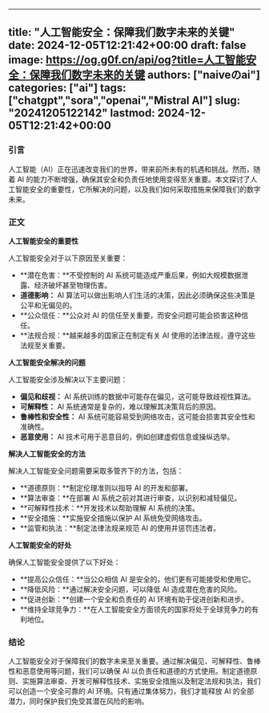 
---
title: "人工智能安全：保障我们数字未来的关键"
date: 2024-12-05T12:21:42+00:00
draft: false
image: https://og.g0f.cn/api/og?title=人工智能安全：保障我们数字未来的关键
authors: ["naiveのai"]
categories: ["ai"]
tags: ["chatgpt","sora","openai","Mistral AI"]
slug: "20241205122142"
lastmod: 2024-12-05T12:21:42+00:00
---
### 引言

人工智能（AI）正在迅速改变我们的世界，带来前所未有的机遇和挑战。然而，随着 AI 的能力不断增强，确保其安全和负责任地使用变得至关重要。本文探讨了人工智能安全的重要性，它所解决的问题，以及我们如何采取措施来保障我们的数字未来。

### 正文

**人工智能安全的重要性**

人工智能安全对于以下原因至关重要：

* **潜在危害：**不受控制的 AI 系统可能造成严重后果，例如大规模数据泄露、经济破坏甚至物理伤害。
* **道德影响：** AI 算法可以做出影响人们生活的决策，因此必须确保这些决策是公平和无偏见的。
* **公众信任：**公众对 AI 的信任至关重要，而安全问题可能会损害这种信任。
* **法规合规：**越来越多的国家正在制定有关 AI 使用的法律法规，遵守这些法规至关重要。

**人工智能安全解决的问题**

人工智能安全涉及解决以下主要问题：

* **偏见和歧视：** AI 系统训练的数据中可能存在偏见，这可能导致歧视性算法。
* **可解释性：** AI 系统通常是复杂的，难以理解其决策背后的原因。
* **鲁棒性和安全性：** AI 系统可能容易受到网络攻击，这可能会损害其安全性和准确性。
* **恶意使用：** AI 技术可用于恶意目的，例如创建虚假信息或操纵选举。

**解决人工智能安全的方法**

解决人工智能安全问题需要采取多管齐下的方法，包括：

* **道德原则：**制定伦理准则以指导 AI 的开发和部署。
* **算法审查：**在部署 AI 系统之前对其进行审查，以识别和减轻偏见。
* **可解释性技术：**开发技术以帮助理解 AI 系统的决策。
* **安全措施：**实施安全措施以保护 AI 系统免受网络攻击。
* **监管和执法：**制定法律法规来规范 AI 的使用并惩罚违法者。

**人工智能安全的好处**

确保人工智能安全提供了以下好处：

* **提高公众信任：**当公众相信 AI 是安全的，他们更有可能接受和使用它。
* **降低风险：**通过解决安全问题，可以降低 AI 造成潜在危害的风险。
* **促进创新：**创建一个安全和负责任的 AI 环境有助于促进创新和进步。
* **维持全球竞争力：**在人工智能安全方面领先的国家将处于全球竞争力的有利地位。

### 结论

人工智能安全对于保障我们的数字未来至关重要。通过解决偏见、可解释性、鲁棒性和恶意使用等问题，我们可以确保 AI 以负责任和道德的方式使用。制定道德原则、实施算法审查、开发可解释性技术、实施安全措施以及制定法规和执法，我们可以创造一个安全可靠的 AI 环境。只有通过集体努力，我们才能释放 AI 的全部潜力，同时保护我们免受其潜在风险的影响。